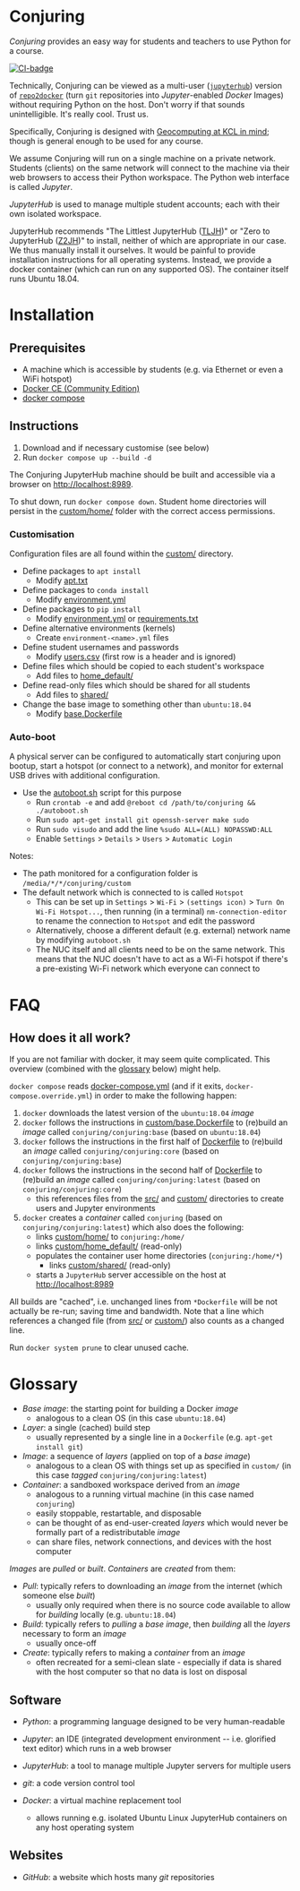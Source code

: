 # Conjuring

*Conjuring* provides an easy way for students and teachers to use Python for a
course.

[![CI-badge]][CI]

Technically, Conjuring can be viewed as a multi-user ([`jupyterhub`]) version of
[`repo2docker`] (turn `git` repositories into *Jupyter*-enabled *Docker* Images)
without requiring Python on the host. Don't worry if that sounds unintelligible.
It's really cool. Trust us.

Specifically, Conjuring is designed with [Geocomputing at KCL in mind][geocomp];
though is general enough to be used for any course.

We assume Conjuring will run on a single machine on a private network. Students
(clients) on the same network will connect to the machine via their web browsers
to access their Python workspace. The Python web interface is called *Jupyter*.

*JupyterHub* is used to manage multiple student accounts; each with their own
isolated workspace.

JupyterHub recommends "The Littlest JupyterHub ([TLJH])" or "Zero to JupyterHub
([Z2JH])" to install, neither of which are appropriate in our case. We thus
manually install it ourselves. It would be painful to provide installation
instructions for all operating systems. Instead, we provide a docker container
(which can run on any supported OS). The container itself runs Ubuntu 18.04.

[`jupyterhub`]: https://github.com/jupyterhub/jupyterhub
[`repo2docker`]: https://github.com/jupyter/repo2docker
[geocomp]: https://www.kcl.ac.uk/sspp/departments/geography/research/Research-Domains/Geocomputation/About-Us
[TLJH]: https://tljh.jupyter.org
[Z2JH]: https://z2jh.jupyter.org

# Installation

## Prerequisites
- A machine which is accessible by students
  (e.g. via Ethernet or even a WiFi hotspot)
- [Docker CE (Community Edition)][docker-ce]
- [docker compose][docker compose]

[docker-ce]: https://docs.docker.com/install/
[docker compose]: https://github.com/docker/compose/releases

## Instructions
1. Download and if necessary customise (see below)
2. Run `docker compose up --build -d`

The Conjuring JupyterHub machine should be built and accessible via a browser on
<http://localhost:8989>.

To shut down, run `docker compose down`.
Student home directories will persist in the [custom/home/](custom/home/)
folder with the correct access permissions.

### Customisation
Configuration files are all found within the [custom/](custom/) directory.

- Define packages to `apt install`
    + Modify [apt.txt](custom/apt.txt)
- Define packages to `conda install`
    + Modify [environment.yml](custom/environment.yml)
- Define packages to `pip install`
    + Modify [environment.yml](custom/environment.yml) or [requirements.txt](custom/requirements.txt)
- Define alternative environments (kernels)
    + Create `environment-<name>.yml` files
- Define student usernames and passwords
    + Modify [users.csv](custom/users.csv) (first row is a header and is ignored)
- Define files which should be copied to each student's workspace
    + Add files to [home_default/](custom/home_default/)
- Define read-only files which should be shared for all students
    + Add files to [shared/](custom/shared/)
- Change the base image to something other than `ubuntu:18.04`
    + Modify [base.Dockerfile](custom/base.Dockerfile)

### Auto-boot
A physical server can be configured to automatically start conjuring upon
bootup, start a hotspot (or connect to a network),
and monitor for external USB drives with additional configuration.

- Use the [autoboot.sh](autoboot.sh) script for this purpose
    + Run `crontab -e` and add `@reboot cd /path/to/conjuring && ./autoboot.sh`
    + Run `sudo apt-get install git openssh-server make sudo`
    + Run `sudo visudo` and add the line `%sudo ALL=(ALL) NOPASSWD:ALL`
    + Enable `Settings` > `Details` > `Users` > `Automatic Login`

Notes:

- The path monitored for a configuration folder is `/media/*/*/conjuring/custom`
- The default network which is connected to is called `Hotspot`
    + This can be set up in `Settings` > `Wi-Fi` > `(settings icon)` >
      `Turn On Wi-Fi Hotspot...`,
      then running (in a terminal) `nm-connection-editor` to rename the
      connection to `Hotspot` and edit the password
    + Alternatively, choose a different default (e.g. external) network name by
      modifying `autoboot.sh`
    + The NUC itself and all clients need to be on the same network. This means
      that the NUC doesn't have to act as a Wi-Fi hotspot if there's a
      pre-existing Wi-Fi network which everyone can connect to

# FAQ

## How does it all work?

If you are not familiar with docker, it may seem quite complicated.
This overview (combined with the [glossary](#glossary) below) might help.

`docker compose` reads [docker-compose.yml](docker-compose.yml) (and if it
exits, `docker-compose.override.yml`) in order to make the following happen:

1. `docker` downloads the latest version of the `ubuntu:18.04` *image*
2. `docker` follows the instructions in
   [custom/base.Dockerfile](custom/base.Dockerfile) to (re)build
   an *image* called `conjuring/conjuring:base` (based on `ubuntu:18.04`)
3. `docker` follows the instructions in the first half of
   [Dockerfile](Dockerfile) to (re)build an *image* called
   `conjuring/conjuring:core` (based on `conjuring/conjuring:base`)
4. `docker` follows the instructions in the second half of
   [Dockerfile](Dockerfile) to (re)build an *image* called
   `conjuring/conjuring:latest` (based on `conjuring/conjuring:core`)
    - this references files from the [src/](src/) and [custom/](custom/)
      directories to create users and Jupyter environments
5. `docker` creates a *container* called `conjuring`
   (based on `conjuring/conjuring:latest`) which also does the following:
    - links [custom/home/](custom/home/) to `conjuring:/home/`
    - links [custom/home_default/](custom/home_default) (read-only)
    - populates the container user home directories (`conjuring:/home/*`)
        * links [custom/shared/](custom/shared) (read-only)
    - starts a `JupyterHub` server accessible on the host at
      <http://localhost:8989>

All builds are "cached", i.e. unchanged lines from `*Dockerfile` will be not
actually be re-run; saving time and bandwidth. Note that a line which references
a changed file (from [src/](src/) or [custom/](custom/)) also counts as a
changed line.

Run `docker system prune` to clear unused cache.

# Glossary

- *Base image*: the starting point for building a Docker *image*
    + analogous to a clean OS (in this case `ubuntu:18.04`)
- *Layer*: a single (cached) build step
    + usually represented by a single line in a `Dockerfile`
      (e.g. `apt-get install git`)
- *Image*: a sequence of *layers* (applied on top of a *base image*)
    + analogous to a clean OS with things set up as specified in `custom/`
      (in this case *tagged* `conjuring/conjuring:latest`)
- *Container*: a sandboxed workspace derived from an *image*
    + analogous to a running virtual machine (in this case named `conjuring`)
    + easily stoppable, restartable, and disposable
    + can be thought of as end-user-created *layers* which would never be
      formally part of a redistributable *image*
    + can share files, network connections, and devices with the host computer

*Images* are *pulled* or *built*. *Containers* are *created* from them:

- *Pull*: typically refers to downloading an *image* from the internet (which someone else *built*)
    + usually only required when there is no source code available to allow for *building* locally (e.g. `ubuntu:18.04`)
- *Build*: typically refers to *pulling* a *base image*, then *building* all the *layers* necessary to form an *image*
    + usually once-off
- *Create*: typically refers to making a *container* from an *image*
    + often recreated for a semi-clean slate - especially if data is shared with the host computer so that no data is lost on disposal

## Software

- *Python*: a programming language designed to be very human-readable

- *Jupyter*: an IDE (integrated development environment -- i.e. glorified text
editor) which runs in a web browser

- *JupyterHub*: a tool to manage multiple Jupyter servers for multiple users

- *git*: a code version control tool

- *Docker*: a virtual machine replacement tool
    + allows running e.g. isolated Ubuntu Linux JupyterHub containers on any host operating system

## Websites

- *GitHub*: a website which hosts many *git* repositories

[CI-badge]: https://github.com/conjuring/conjuring/actions/workflows/test.yml/badge.svg
[CI]: https://github.com/conjuring/conjuring/actions/workflows/test.yml
